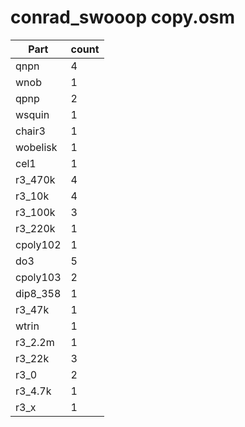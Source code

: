 conrad_swooop copy.osm
==========
| **Part** | **count** |
|----------|-----------|
|qnpn|4| 
|wnob|1| 
|qpnp|2| 
|wsquin|1| 
|chair3|1| 
|wobelisk|1| 
|cel1|1| 
|r3_470k|4| 
|r3_10k|4| 
|r3_100k|3| 
|r3_220k|1| 
|cpoly102|1| 
|do3|5| 
|cpoly103|2| 
|dip8_358|1| 
|r3_47k|1| 
|wtrin|1| 
|r3_2.2m|1| 
|r3_22k|3| 
|r3_0|2| 
|r3_4.7k|1| 
|r3_x|1| 
